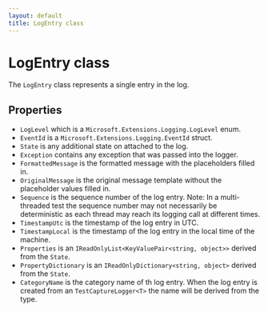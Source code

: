 ```yaml
---
layout: default
title: LogEntry class
---
```


# LogEntry class

The `LogEntry` class represents a single entry in the log.

## Properties

* `LogLevel` which is a `Microsoft.Extensions.Logging.LogLevel` enum.
* `EventId` is a `Microsoft.Extensions.Logging.EventId` struct.
* `State` is any additional state on attached to the log.
* `Exception` contains any exception that was passed into the logger.
* `FormattedMessage` is the formatted message with the placeholders filled in.
* `OriginalMessage` is the original message template without the placeholder values filled in.
* `Sequence` is the sequence number of the log entry. Note: In a multi-threaded test the sequence number may not necessarily be deterministic as each thread may reach its logging call at different times.
* `TimestampUtc` is the timestamp of the log entry in UTC.
* `TimestampLocal` is the timestamp of the log entry in the local time of the machine.
* `Properties` is an `IReadOnlyList<KeyValuePair<string, object>>` derived from the `State`.
* `PropertyDictionary` is an `IReadOnlyDictionary<string, object>` derived from the `State`.
* `CategoryName` is the category name of th log entry. When the log entry is created from an `TestCaptureLogger<T>` the name will be derived from the type.